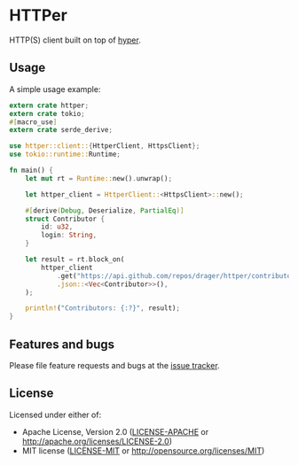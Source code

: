 # HTTPer

HTTP(S) client built on top of [hyper](https://github.com/hyperium/hyper/).

## Usage

A simple usage example:

```rust
extern crate httper;
extern crate tokio;
#[macro_use]
extern crate serde_derive;

use httper::client::{HttperClient, HttpsClient};
use tokio::runtime::Runtime;

fn main() {
    let mut rt = Runtime::new().unwrap();

    let httper_client = HttperClient::<HttpsClient>::new();

    #[derive(Debug, Deserialize, PartialEq)]
    struct Contributor {
        id: u32,
        login: String,
    }

    let result = rt.block_on(
        httper_client
            .get("https://api.github.com/repos/drager/httper/contributors")
            .json::<Vec<Contributor>>(),
    );

    println!("Contributors: {:?}", result);
}
```

## Features and bugs

Please file feature requests and bugs at the [issue tracker][tracker].

[tracker]: https://github.com/drager/httper/issues

## License
Licensed under either of:

* Apache License, Version 2.0 ([LICENSE-APACHE](LICENSE-APACHE) or http://apache.org/licenses/LICENSE-2.0)
* MIT license ([LICENSE-MIT](LICENSE-MIT) or http://opensource.org/licenses/MIT)

